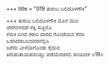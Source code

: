 +++
title = "019 ತುರುಬ ಬಲಿದೊಳಗೌಕಿ"

+++
ತುರುಬ ಬಲಿದೊಳಗೌಕಿ ಮೊನೆ ಮುಂ  
ಜೆರಗನಳವಡೆ ಸೆಕ್ಕಿ ಸುತ್ತಿನೊ  
ಳಿರುಕಿ ಬಿಗಿದ ಕಠಾರಿ ದಾರದ ಗೊಂಡೆಯವ ಕೆದರಿ  
ಒರಗಿದೆಡಬಲದವರನೆಬ್ಬಿಸಿ  
ಜರೆದು ವೀಳೆಯಗೊಂಡು ಕೈದುವ  
ತಿರುಹುತಾಯತವಾಯ್ತು ಪಡೆಯೆರಡರಲಿ ಪಾಯದಳ    ॥19॥